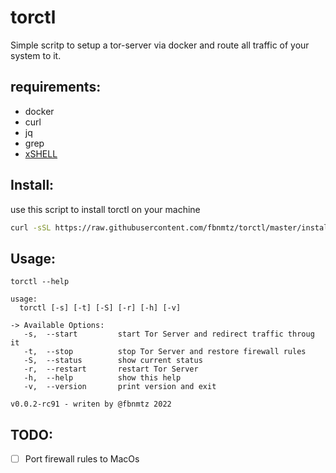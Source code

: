 # torctl

Simple scritp to setup a tor-server via docker and route all traffic of your system to it.

## requirements:

* docker
* curl
* jq
* grep
* [xSHELL](https://github.com/fbnmtz/xSHELL)

## Install:

use this script to install torctl on your machine

```bash
curl -sSL https://raw.githubusercontent.com/fbnmtz/torctl/master/install | bash
```

## Usage:

```
torctl --help                                                                    

usage:
  torctl [-s] [-t] [-S] [-r] [-h] [-v]

-> Available Options:
   -s,  --start         start Tor Server and redirect traffic throug it
   -t,  --stop          stop Tor Server and restore firewall rules
   -S,  --status        show current status
   -r,  --restart       restart Tor Server
   -h,  --help          show this help
   -v,  --version       print version and exit

v0.0.2-rc91 - writen by @fbnmtz 2022

```

## TODO:

* [ ] Port firewall rules to MacOs
